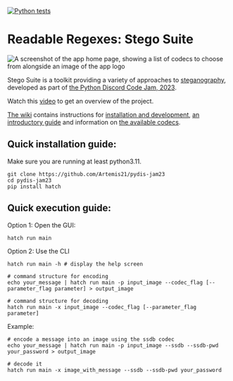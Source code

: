 [![Python tests](https://github.com/Artemis21/pydis-jam23/actions/workflows/test.yaml/badge.svg?branch=main)](https://github.com/Artemis21/pydis-jam23/actions/workflows/test.yaml)

# Readable Regexes: Stego Suite

![A screenshot of the app home page, showing a list of codecs to choose from alongside an image of the app logo](https://github.com/Artemis21/pydis-jam23/assets/57376638/bbf37666-b9e6-4701-bf1a-70f6e0a73ec5)

Stego Suite is a toolkit providing a variety of approaches to [steganography](https://en.wikipedia.org/wiki/Steganography), developed as part of [the Python Discord Code Jam, 2023](https://www.pythondiscord.com/events/code-jams/10/).

Watch this [video](https://youtu.be/p08M0LqjWMI) to get an overview of the project.

[The wiki](https://github.com/Artemis21/pydis-jam23/wiki) contains instructions for [installation and development](https://github.com/Artemis21/pydis-jam23/wiki/Installation), [an introductory guide](https://github.com/Artemis21/pydis-jam23/wiki/Guide) and information on [the available codecs](https://github.com/Artemis21/pydis-jam23/wiki/Codecs).

## Quick installation guide:
Make sure you are running at least python3.11.
```shell
git clone https://github.com/Artemis21/pydis-jam23
cd pydis-jam23
pip install hatch
```

## Quick execution guide:
Option 1: Open the GUI:
```shell
hatch run main
```
Option 2: Use the CLI
```shell
hatch run main -h # display the help screen

# command structure for encoding
echo your_message | hatch run main -p input_image --codec_flag [--parameter_flag parameter] > output_image

# command structure for decoding
hatch run main -x input_image --codec_flag [--parameter_flag parameter]
```
Example:
```shell
# encode a message into an image using the ssdb codec
echo your_message | hatch run main -p input_image --ssdb --ssdb-pwd your_password > output_image

# decode it
hatch run main -x image_with_message --ssdb --ssdb-pwd your_password
```
